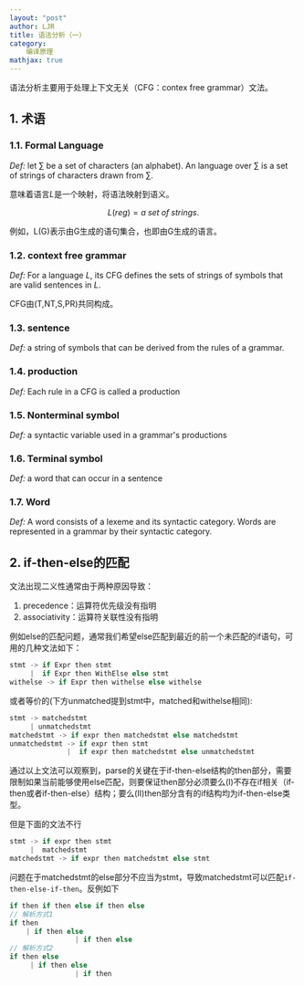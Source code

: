 ```yaml
---
layout: "post"
author: LJR
title: 语法分析（一）
category:
    编译原理
mathjax: true
---
```


语法分析主要用于处理上下文无关（CFG：contex free grammar）文法。

## 1. 术语

### 1.1. Formal Language

*Def:* let $\sum$ be a set of characters (an alphabet). An language over $\sum$ is a set of strings of characters drawn from $\sum$.

意味着语言*L*是一个映射，将语法映射到语义。

$$L(reg) = a\;set\;of\;strings.$$

例如，L(G)表示由G生成的语句集合，也即由G生成的语言。

### 1.2. context free grammar

*Def:* For a language *L*, its CFG defines the sets of strings of symbols that are valid sentences in *L*.

CFG由(T,NT,S,PR)共同构成。

### 1.3. sentence

*Def:* a string of symbols that can be derived from the rules of a grammar.

### 1.4. production

*Def:* Each rule in a CFG is called a production

### 1.5. Nonterminal symbol

*Def:* a syntactic variable used in a grammar's productions

### 1.6. Terminal symbol

*Def:* a word that can occur in a sentence

### 1.7. Word

*Def:* A word consists of a lexeme and its syntactic category. Words are represented in a grammar by their syntactic category.

## 2. if-then-else的匹配

文法出现二义性通常由于两种原因导致：

1. precedence：运算符优先级没有指明
2. associativity：运算符关联性没有指明

例如else的匹配问题，通常我们希望else匹配到最近的前一个未匹配的if语句，可用的几种文法如下：

```rust
stmt -> if Expr then stmt
     |  if Expr then WithElse else stmt
withelse -> if Expr then withelse else withelse
```

或者等价的(下方unmatched提到stmt中，matched和withelse相同):

```rust
stmt -> matchedstmt
     | unmatchedstmt
matchedstmt -> if expr then matchedstmt else matchedstmt
unmatchedstmt -> if expr then stmt
              |  if expr then matchedstmt else unmatchedstmt
```

通过以上文法可以观察到，parse的关键在于if-then-else结构的then部分，需要限制如果当前能够使用else匹配，则要保证then部分必须要么(I)不存在if相关（if-then或者if-then-else）结构；要么(II)then部分含有的if结构均为if-then-else类型。

但是下面的文法不行

```rust
stmt -> if expr then stmt
     |  matchedstmt
matchedstmt -> if expr then matchedstmt else stmt
```

问题在于matchedstmt的else部分不应当为stmt，导致matchedstmt可以匹配`if-then-else-if-then`。反例如下

```rust
if then if then else if then else
// 解析方式1
if then 
    | if then else
                | if then else
// 解析方式2
if then else
     | if then else
                | if then
```
